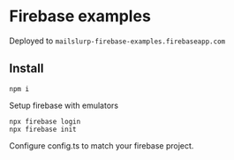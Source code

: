 # Firebase examples

Deployed to `mailslurp-firebase-examples.firebaseapp.com`

## Install

```
npm i
```

Setup firebase with emulators

```
npx firebase login
npx firebase init
```

Configure config.ts to match your firebase project.
